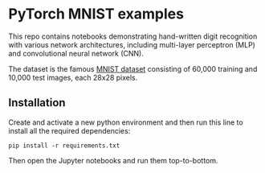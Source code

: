 # PyTorch MNIST examples

This repo contains notebooks demonstrating hand-written digit recognition with various network architectures, including multi-layer perceptron (MLP) and convolutional neural network (CNN).

The dataset is the famous [MNIST dataset](https://yann.lecun.com/exdb/mnist/) consisting of 60,000 training and 10,000 test images, each 28x28 pixels.

## Installation

Create and activate a new python environment and then run this line to install all the required dependencies:
```
pip install -r requirements.txt
```

Then open the Jupyter notebooks and run them top-to-bottom.
